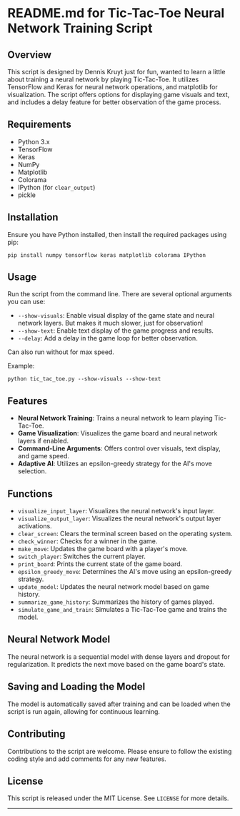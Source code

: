 # README.md for Tic-Tac-Toe Neural Network Training Script

## Overview
This script is designed by Dennis Kruyt just for fun, wanted to learn a little about training a neural network by playing Tic-Tac-Toe. It utilizes TensorFlow and Keras for neural network operations, and matplotlib for visualization. The script offers options for displaying game visuals and text, and includes a delay feature for better observation of the game process.

## Requirements
- Python 3.x
- TensorFlow
- Keras
- NumPy
- Matplotlib
- Colorama
- IPython (for `clear_output`)
- pickle

## Installation
Ensure you have Python installed, then install the required packages using pip:
```
pip install numpy tensorflow keras matplotlib colorama IPython
```

## Usage
Run the script from the command line. There are several optional arguments you can use:
- `--show-visuals`: Enable visual display of the game state and neural network layers. But makes it much slower, just for observation!
- `--show-text`: Enable text display of the game progress and results.
- `--delay`: Add a delay in the game loop for better observation.

Can also run without for max speed.

Example:
```
python tic_tac_toe.py --show-visuals --show-text
```

## Features
- **Neural Network Training**: Trains a neural network to learn playing Tic-Tac-Toe.
- **Game Visualization**: Visualizes the game board and neural network layers if enabled.
- **Command-Line Arguments**: Offers control over visuals, text display, and game speed.
- **Adaptive AI**: Utilizes an epsilon-greedy strategy for the AI's move selection.

## Functions
- `visualize_input_layer`: Visualizes the neural network's input layer.
- `visualize_output_layer`: Visualizes the neural network's output layer activations.
- `clear_screen`: Clears the terminal screen based on the operating system.
- `check_winner`: Checks for a winner in the game.
- `make_move`: Updates the game board with a player's move.
- `switch_player`: Switches the current player.
- `print_board`: Prints the current state of the game board.
- `epsilon_greedy_move`: Determines the AI's move using an epsilon-greedy strategy.
- `update_model`: Updates the neural network model based on game history.
- `summarize_game_history`: Summarizes the history of games played.
- `simulate_game_and_train`: Simulates a Tic-Tac-Toe game and trains the model.

## Neural Network Model
The neural network is a sequential model with dense layers and dropout for regularization. It predicts the next move based on the game board's state.

## Saving and Loading the Model
The model is automatically saved after training and can be loaded when the script is run again, allowing for continuous learning.

## Contributing
Contributions to the script are welcome. Please ensure to follow the existing coding style and add comments for any new features.

## License
This script is released under the MIT License. See `LICENSE` for more details.

---
